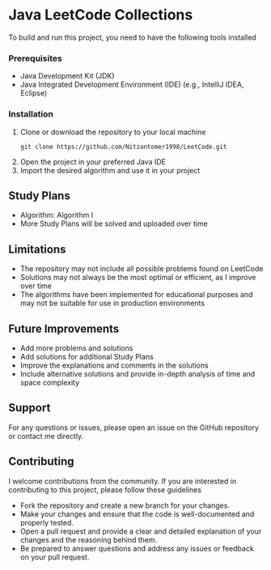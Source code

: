 <h1>Java LeetCode Collections</h1>

<p>To build and run this project, you need to have the following tools installed</p>

<h3>Prerequisites</h3>
<ul>
   <li>Java Development Kit (JDK)</li>
   <li>Java Integrated Development Environment (IDE) (e.g., IntelliJ IDEA, Eclipse)</li>
</ul>

<h3>Installation</h3>
<ol>
   <li>
      Clone or download the repository to your local machine
      <pre><code>git clone https://github.com/Nitzantomer1998/LeetCode.git</code></pre>
   </li>
   <li>Open the project in your preferred Java IDE</li>
   <li>Import the desired algorithm and use it in your project</li>
</ol>

<h2>Study Plans</h2>
<ul>
   <li>Algorithm: Algorithm I</li>
   <li>More Study Plans will be solved and uploaded over time</li>
</ul>

<h2>Limitations</h2>
<ul>
   <li>The repository may not include all possible problems found on LeetCode</li>
   <li>Solutions may not always be the most optimal or efficient, as I improve over time</li>
   <li>The algorithms have been implemented for educational purposes and may not be suitable for use in production environments</li>
</ul>

<h2>Future Improvements</h2>
<ul>
   <li>Add more problems and solutions</li>
   <li>Add solutions for additional Study Plans</li>
   <li>Improve the explanations and comments in the solutions</li>
   <li>Include alternative solutions and provide in-depth analysis of time and space complexity</li>
</ul>

<h2>Support</h2>
<p>For any questions or issues, please open an issue on the GitHub repository or contact me directly.</p>

<h2>Contributing</h2>
<p>I welcome contributions from the community. If you are interested in contributing to this project, please follow these guidelines</p>
<ul>
  <li>Fork the repository and create a new branch for your changes.</li>
  <li>Make your changes and ensure that the code is well-documented and properly tested.</li>
  <li>Open a pull request and provide a clear and detailed explanation of your changes and the reasoning behind them.</li>
  <li>Be prepared to answer questions and address any issues or feedback on your pull request.</li>
</ul>
